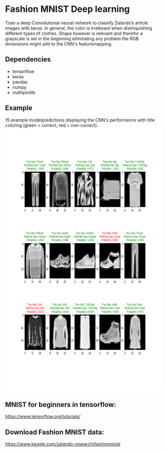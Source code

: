 
# **Fashion MNIST Deep learning**
Train a deep Convolutional neural network to classify Zalando’s article images with keras. In general, the color is irrelevant when distinquishing different types of clothes. Shape however is relevant and therefor a grayscale is set in the beginning eliminating any problem the RGB dimensions might add to the CNN's featuremapping.


## Dependencies
* tensorflow
* keras
* pandas
* numpy
* mathplotlib

## Example 
15 example modelpredictions displaying the CNN's performance with title coloring (green = correct, red = non-correct).
<img src="assets/Fashion_15_30.png" width="850" height="850" />

## MNIST for beginners in tensorflow:
https://www.tensorflow.org/tutorials/

## Download Fashion MNIST data:
https://www.kaggle.com/zalando-research/fashionmnist


